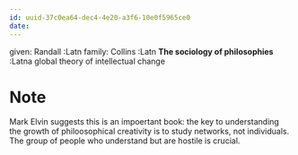 ```yaml
---
id: uuid-37c0ea64-dec4-4e20-a3f6-10e0f5965ce0
date: 
---
```


given: Randall :Latn
family: Collins :Latn
**The sociology of philosophies** :Latna global theory of intellectual change
# Note
Mark Elvin suggests this is an impoertant book:  the key to understanding the growth of philoosophical creativity is to study networks, not individuals.  The group of people who understand but are hostile is crucial.